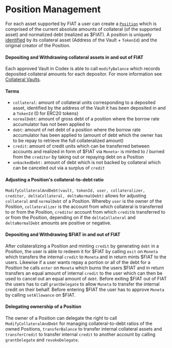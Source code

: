 # Position Management

For each asset supported by FIAT a user can create a [`Position`](https://github.com/fiatdao/fiat/blob/main/src/Codex.sol#L70) which is comprised of the current absolute amounts of collateral (of the supported asset) and normalized debt (realized as $FIAT). A position is uniquely [identified](https://github.com/fiatdao/fiat/blob/main/src/Codex.sol#L70) by its collateral asset (Address of the Vault + `TokenId`) and the original creator of the Position.

#### Depositing and Withdrawing collateral assets in and out of FIAT

Each approved Vault in Codex is able to call `modifyBalance` which records deposited collateral amounts for each depositor. For more information see [Collateral Vaults](../collateral-vaults/).

#### Terms

* `collateral`: amount of collateral units corresponding to a deposited asset, identified by the address of the Vault it has been deposited in and a `TokenId` (0 for ERC20 tokens)
* `normalDebt`: amount of gross debt of a position where the borrow rate accumulator has not been applied to
* `debt`: amount of net debt of a position where the borrow rate accumulator has been applied to (amount of debt which the owner has to be repay to retrieve the full collateralized amount)
* `credit`: amount of credit units which can be transferred between accounts and realized in form of $FIAT via `Moneta`- is minted to / burned from the `creditor` by taking out or repaying debt on a Position
* `unbackedDebt:` amount of debt which is not backed by collateral which can be canceled out via a surplus of `credit`

#### Adjusting a Position's collateral-to-debt ratio

`ModifyCollateralAndDebt(vault, tokenId, user, collateralizer, creditor, deltaCollateral, deltaNormalDebt)` allows for adjusting `collateral` and `normalDebt` of a Position. Whereby `user` is the owner of the Position, `collateralizer` is the account from which collateral is transferred to or from the Position, `creditor` account from which `credit`is transferred to or from the Position, depending on if the `deltaCollateral` and `deltaNormalDebt` amounts are positive or negative.

#### Depositing and Withdrawing $FIAT in and out of FIAT

After collateralizing a Position and minting `credit` by generating `debt` in a Position, the user is able to redeem it for $FIAT by calling `exit` on `Moneta` which transfers the internal `credit` to `Moneta` and in return mints $FIAT to the users. Likewise if a user wants repay a portion or all of the debt for a Position he calls `enter` on `Moneta` which burns the users $FIAT and in return transfers an equal amount of internal `credit` to the user which can then be used to cancel out an equal amount of `debt`. Before exiting $FIAT out of FIAT the users has to call `grantDelegate` to allow `Moneta` to transfer the internal credit on their behalf. Before entering $FIAT the user has to approve `Moneta` by calling `setAllowance` on $FIAT.

#### Delegating ownership of a Position

The owner of a Position can delegate the right to call `ModifyCollateralAndDebt` for managing collateral-to-debt ratios of the owned Positions, `transferBalance` to transfer internal collateral assets and `transferCredit` to transfer internal `credit` to another account by calling `grantDelegate` and `revokeDelegate`.
